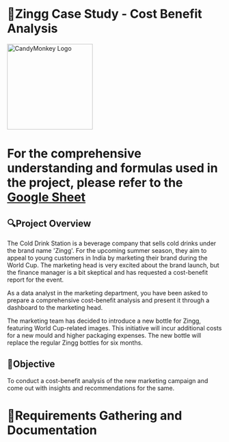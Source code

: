 # 🍾Zingg Case Study - Cost Benefit Analysis
<img src="https://github.com/user-attachments/assets/4430a3b1-7c3e-4c2f-aaa5-a0f2d04e40dd" alt="CandyMonkey Logo" width="200"/>

# For the comprehensive understanding and formulas used in the project, please refer to the [Google Sheet](https://docs.google.com/spreadsheets/d/1Rrdg4YddUoKNBgYildJ3fI1s_JJfXadMH-jTyEV4uMo/edit?usp=sharing)

## 🔍Project Overview
The Cold Drink Station is a beverage company that sells cold drinks under the brand name 'Zingg'. For the upcoming summer season, they aim to appeal to young customers in India by marketing their brand during the World Cup. The marketing head is very excited about the brand launch, but the finance manager is a bit skeptical and has requested a cost-benefit report for the event. 

As a data analyst in the marketing department, you have been asked to prepare a comprehensive cost-benefit analysis and present it through a dashboard to the marketing head.

The marketing team has decided to introduce a new bottle for Zingg, featuring World Cup-related images. This initiative will incur additional costs for a new mould and higher packaging expenses. The new bottle will replace the regular Zingg bottles for six months.

## 🚀Objective
To conduct a cost-benefit analysis of the new marketing campaign and come out with insights and recommendations for the same.

# 📜Requirements Gathering and Documentation

